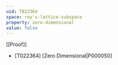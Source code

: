 ```yaml
---
uid: T022364
space: roy's-lattice-subspace
property: zero-dimensional
value: false
---
```

[[Proof]]

* [T022364] [Zero Dimensional|P000050]

